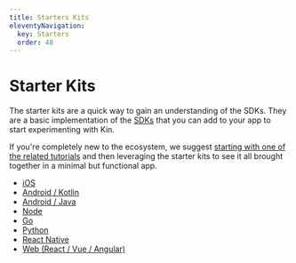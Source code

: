 ```yaml
---
title: Starters Kits
eleventyNavigation:
  key: Starters
  order: 40
---
```


# Starter Kits

The starter kits are a quick way to gain an understanding of the SDKs. They are a basic implementation of the [SDKs](/sdks/) that you can add to your app to start experimenting with Kin.

If you're completely new to the ecosystem, we suggest [starting with one of the related tutorials](/tutorials/) and then leveraging the starter kits to see it all brought together in a minimal but functional app.

- [iOS](/starters/ios/)
- [Android / Kotlin](/starters/android-kotlin/)
- [Android / Java](/starters/android-java/)
- [Node](/starters/node/)
- [Go](/starters/go/)
- [Python](/starters/python/)
- [React Native](/starters/react-native/)
- [Web (React / Vue / Angular)](/starters/web/)
